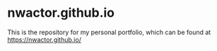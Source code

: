 # nwactor.github.io

This is the repository for my personal portfolio, which can be found at https://nwactor.github.io/
